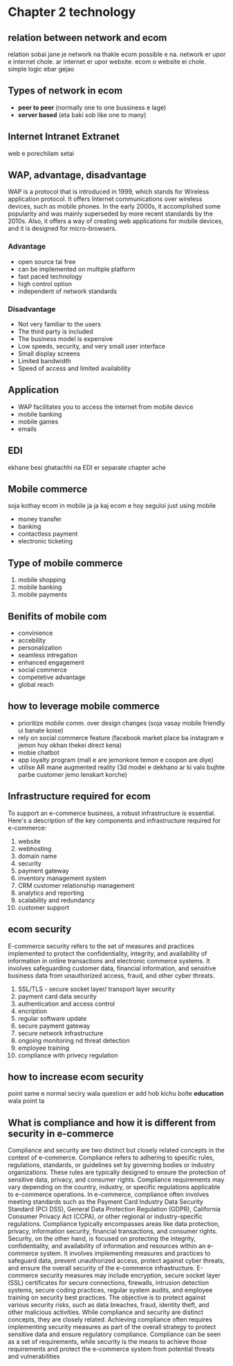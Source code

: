 # Chapter 2 technology

## relation between network and ecom

relation sobai jane je network na thakle ecom possible e na. network er upor e internet chole. ar internet er upor website. ecom o website ei chole. simple logic ebar gejao

## Types of network in ecom

+ **peer to peer** (normally one to one bussiness e lage) 
+ **server based** (eta baki sob like one to many)

## Internet Intranet Extranet

web e porechilam setai

## WAP, advantage, disadvantage

WAP is a protocol that is introduced in 1999, which stands for Wireless application protocol. It offers Internet communications over wireless devices, such as mobile phones. In the early 2000s, it accomplished some popularity and was mainly superseded by more recent standards by the 2010s. Also, it offers a way of creating web applications for mobile devices, and it is designed for micro-browsers.

### Advantage

+ open source tai free
+ can be implemented on multiple platform
+ fast paced technology
+ high control option
+ independent of network standards

### Disadvantage

+ Not very familiar to the users
+ The third party is included
+ The business model is expensive
+ Low speeds, security, and very small user interface
+ Small display screens
+ Limited bandwidth
+ Speed of access and limited availability

## Application

+ WAP facilitates you to access the internet from mobile device
+ mobile banking
+ mobile games
+ emails 

## EDI

ekhane besi ghatachhi na EDI er separate chapter ache


## Mobile commerce

soja kothay ecom in mobile ja ja kaj ecom e hoy seguloi just using mobile
+ money transfer
+ banking
+ contactless payment
+ electronic ticketing

## Type of mobile commerce

1. mobile shopping
2. mobile banking
3. mobile payments

## Benifits of mobile com

+ convinience
+ accebility
+ personalization
+ seamless intregation
+ enhanced engagement
+ social commerce
+ competetive advantage 
+ global reach

## how to leverage mobile commerce

+ prioritize mobile comm. over design changes (soja vasay mobile friendly ui banate koise)
+ rely on social commerce feature (facebook market place ba instagram e jemon hoy okhan thekei direct kena)
+ mobie chatbot
+ app loyalty program (mall e are jemonkore temon e coopon are diye)
+ utilise AR mane augmented reality (3d model e dekhano ar ki valo bujhte parbe customer jemo lenskart korche)


## Infrastructure required for ecom

To support an e-commerce business, a robust infrastructure is essential. Here's a description of the key components and infrastructure required for e-commerce:

1. website
2. webhosting
3. domain name
4. security
5. payment gateway
6. inventory management system
7. CRM customer relationship management
8. analytics and reporting
9. scalability and redundancy
10. customer support

## ecom security

E-commerce security refers to the set of measures and practices implemented to protect the confidentiality, integrity, and availability of information in online transactions and electronic commerce systems. It involves safeguarding customer data, financial information, and sensitive business data from unauthorized access, fraud, and other cyber threats.

1. SSL/TLS - secure socket layer/ transport layer security
2. payment card data security
3. authentication and access control
4. encription
5. regular software update
6. secure payment gateway
7. secure network infrastructure
8. ongoing monitoring nd threat detection
9. employee training
10. compliance with privecy regulation

## how to increase ecom security

point same e normal seciry wala question er 
add hob kichu bolte **education** wala point ta

## What is compliance and how it is different from security in e-commerce 
Compliance and security are two distinct but closely related concepts in the context of e-commerce.
Compliance refers to adhering to specific rules, regulations, standards, or guidelines set by governing bodies or industry organizations. These rules are typically designed to ensure the protection of sensitive data, privacy, and consumer rights. Compliance requirements may vary depending on the country, industry, or specific regulations applicable to e-commerce operations.
In e-commerce, compliance often involves meeting standards such as the Payment Card Industry Data Security Standard (PCI DSS), General Data Protection Regulation (GDPR), California Consumer Privacy Act (CCPA), or other regional or industry-specific regulations. Compliance typically encompasses areas like data protection, privacy, information security, financial transactions, and consumer rights.
Security, on the other hand, is focused on protecting the integrity, confidentiality, and availability of information and resources within an e-commerce system. It involves implementing measures and practices to safeguard data, prevent unauthorized access, protect against cyber threats, and ensure the overall security of the e-commerce infrastructure.
E-commerce security measures may include encryption, secure socket layer (SSL) certificates for secure connections, firewalls, intrusion detection systems, secure coding practices, regular system audits, and employee training on security best practices. The objective is to protect against various security risks, such as data breaches, fraud, identity theft, and other malicious activities.
While compliance and security are distinct concepts, they are closely related. Achieving compliance often requires implementing security measures as part of the overall strategy to protect sensitive data and ensure regulatory compliance. Compliance can be seen as a set of requirements, while security is the means to achieve those requirements and protect the e-commerce system from potential threats and vulnerabilities

